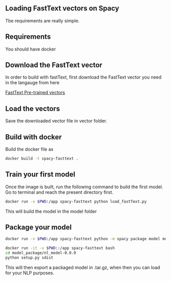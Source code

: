 ## Loading FastText vectors on Spacy

Tbe requirements are really simple. 

## Requirements

You should have docker

## Download the FastText vector

In order to build with fastText, first download the FastText vector you need in the langauge from here

[FastText Pre-trained vectors](https://github.com/facebookresearch/fastText/blob/master/docs/crawl-vectors.md)

## Load the vectors

Save the downloaded vector file in vector folder.

## Build with docker

Build the docker file as

```sh
docker build -t spacy-fasttext .
```

## Train your first model

Once the image is built, run the following command to build the first model.
Go to terminal and reach the present directory first.


```sh
docker run -v $PWD:/app spacy-fasttext python load_fastText.py 
```

This will build the model in the model folder

## Package your model

```sh
docker run -v $PWD:/app spacy-fasttext python -m spacy package model model_package

docker run -it -v $PWD::/app spacy-fasttext bash
cd model_package/nl_model-0.0.0
python setup.py sdist
```

This will then export a packaged model in .tar.gz, when then you can load for your NLP purposes.
